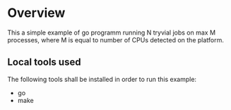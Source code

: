 # Overview

This a simple example of go programm running N tryvial jobs on max M processes,
where M is equal to number of CPUs detected on the platform.

## Local tools used

The following tools shall be installed in order to run this example:
- go
- make

